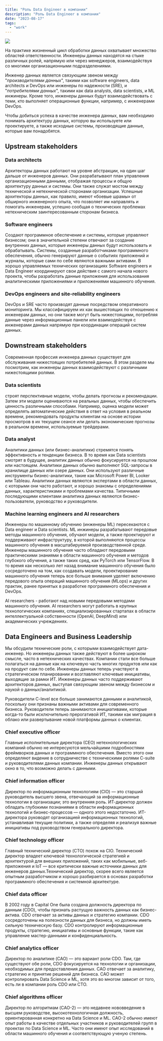 ```yaml
---
title: "Роль Data Engineer в компании"
description: "Роль Data Engineer в компании"
date: "2023-08-17"
tags:
  - "work"
---
```



![](/blog/blog-post-4/images/de.png)

На практике жизненный цикл обработки данных охватывает множество областей ответственности. Инженеры данных находятся на стыке различных ролей, напрямую или через менеджеров, взаимодействуя со многими организационными подразделениями.

Инженер данных является связующим звеном между "*производителями данных*", такими как software engineers, data architects и DevOps или инженеры по надежности (SRE), и "*потребителями данных*", такими как data analysts, data scientists, и ML инжинеры. Кроме того, инженеры данных будут взаимодействовать с теми, кто выполняет операционные функции, например, с инженерами DevOps.

Чтобы добиться успеха в качестве инженера данных, вам необходимо понимать архитектуру данных, которую вы используете или проектируете, а также исходные системы, производящие данные, которые вам понадобятся.

## Upstream stakeholders

### Data architects

Архитекторы данных работают на уровне абстракции, на один шаг дальше от инженеров данных. Они разрабатывают план управления организационными данными, отображая процессы и общую архитектуру данных и системы. Они также служат мостом между технической и нетехнической сторонами организации. Успешные архитекторы данных, как правило, имеют «боевые шрамы» от обширного инженерного опыта, что позволяет им направлять и помогать инженерам, успешно сообщая о технических проблемах нетехническим заинтересованным сторонам бизнеса.

### Software engineers

Создают программное обеспечение и системы, которые управляют бизнесом; они в значительной степени отвечают за создание внутренних данных, которые инженеры данных будут использовать и обрабатывать. Системы, созданные разработчиками программного обеспечения, обычно генерируют данные о событиях приложений и журналы, которые сами по себе являются важными активами.  В хорошо управляемых технических организациях Software engineers и Data Engineer координируют свои действия с самого начала нового проекта, чтобы разработать данные приложения для использования аналитическими приложениями и приложениями машинного обучения.

### DevOps engineers and site-reliability engineers

DevOps и SRE часто производят данные посредством оперативного мониторинга. Мы классифицируем их как вышестоящих по отношению к инженерам данных, но они также могут быть нижестоящими, потребляя данные через информационные панели или взаимодействуя с инженерами данных напрямую при координации операций систем данных.

## Downstream stakeholders

Современная профессия инженера данных существует для обслуживания нижестоящих потребителей данных. В этом разделе мы посмотрим, как инженеры данных взаимодействуют с различными нижестоящими ролями.

### Data scientists

строят перспективные модели, чтобы делать прогнозы и рекомендации. Затем эти модели оцениваются на реальных данных, чтобы обеспечить ценность различными способами. Например, оценка модели может определять автоматические действия в ответ на условия в реальном времени, рекомендовать продукты клиентам на основе истории просмотров в их текущем сеансе или делать экономические прогнозы в реальном времени, используемые трейдерами.

### Data analyst

Аналитики данных (или бизнес-аналитики) стремятся понять эффективность и тенденции бизнеса. В то время как Data scientists смотрят в будущее, аналитик данных обычно фокусируется на прошлом или настоящем. Аналитики данных обычно выполняют SQL-запросы в хранилище данных или озере данных. Они используют различные инструменты бизнес-аналитики, такие как Microsoft Power BI, Looker или Tableau. Аналитики данных являются экспертами в области данных, с которыми они часто работают, и хорошо знакомы с определениями данных, характеристиками и проблемами качества. Типичными последующими клиентами аналитика данных являются бизнес-пользователи, руководство и руководители.

### Machine learning engineers and AI researchers

Инженеры по машинному обучению (инженеры ML) пересекаются с Data engineer и Data scientists. ML инжинеры  разрабатывают передовые методы машинного обучения, обучают модели, а также проектируют и поддерживают инфраструктуру, в которой выполняются процессы машинного обучения в масштабируемой производственной среде. Инженеры машинного обучения часто обладают передовыми практическими знаниями в области машинного обучения и методов глубокого обучения, а также таких сред, как PyTorch или TensorFlow. В то время как несколько лет назад внимание машинного обучения было сосредоточено на том, как создавать модели, проектирование машинного обучения теперь все больше внимания уделяет включению передового опыта операций машинного обучения (MLops) и других практик, ранее принятых в разработке программного обеспечения и DevOps.

AI researchers - работают над новыми передовыми методами машинного обучения. AI researchers могут работать в крупных технологических компаниях, специализированных стартапах в области интеллектуальной собственности (OpenAI, DeepMind) или академических учреждениях.

## Data Engineers and Business Leadership

Мы обсудили технические роли, с которыми взаимодействует дата-инженер. Но инженеры данных также действуют в более широком смысле, часто в нетехнических качествах. Компании стали все больше полагаться на данные как на ключевую часть многих продуктов или как на продукт сам по себе. Инженеры данных теперь участвуют в стратегическом планировании и возглавляют ключевые инициативы, выходящие за рамки ИТ. Инженеры данных часто поддерживают архитекторов данных, выступая связующим звеном между бизнесом и наукой о данных/аналитикой.

Руководители C-level все больше занимаются данными и аналитикой, поскольку они признаны важными активами для современного бизнеса. Руководители теперь занимаются инициативами, которые когда-то были исключительно прерогативой ИТ, такими как миграция в облако или развертывание новой платформы данных о клиентах.

### Chief executive officer

Главные исполнительные директора (СЕО) нетехнологических компаний обычно не интересуются мельчайшими подробностями фреймворков данных и программного обеспечения. Вместо этого они определяют видение в сотрудничестве с техническими ролями C-suite и руководителями данных компании. Инженеры данных открывают окно в то, что возможно делать с данными.

### Chief information officer

Директор по информационным технологиям (CIO) — это старший руководитель высшего звена, отвечающий за информационные технологии в организации; это внутренняя роль. ИТ-директор должен обладать глубокими познаниями в области информационных технологий и бизнес-процессов — одного этого недостаточно. ИТ-директора руководят организацией информационных технологий, устанавливая текущие политики, а также определяя и реализуя важные инициативы под руководством генерального директора.

### Chief technology officer

Главный технический директор (CTO) похож на CIO. Технический директор владеет ключевой технологической стратегией и архитектурой для внешних приложений, таких как мобильные, веб-приложения и IoT — все критически важные источники данных для инженеров данных.Технический директор, скорее всего является опытным разработчиком и хорошо разбирается в основах разработки программного обеспечения и системной архитектуре.

### Chief data officer

В 2002 году в Capital One была создана должность директора по данным (CDO), чтобы признать растущую важность данных как бизнес-актива. CDO отвечает за активы данных и стратегию компании. CDO сосредоточены на полезности данных для бизнеса, но должны иметь сильную техническую базу. CDO контролируют информационные продукты, стратегию, инициативы и основные функции, такие как управление мастер-данными и конфиденциальность.

### Chief analytics officer

Директор по аналитике (CAO) — это вариант роли CDO. Там, где существуют обе роли, CDO фокусируется на технологии и организации, необходимых для предоставления данных. CAO отвечает за аналитику, стратегию и принятие решений для бизнеса. CAO может контролировать Data Science и ML, хотя это во многом зависит от того, есть ли в компании роль CDO или CTO.

### Chief algorithms officer

Директор по алгоритмам (CAO-2) — это недавнее нововведение в высшем руководстве, высокотехнологичная должность, ориентированная конкретно на Data Science и ML. CAO-2 обычно имеют опыт работы в качестве отдельных участников и руководителей групп в проектах по Data Science и ML. Часто они имеют опыт исследований в области машинного обучения и соответствующую ученую степень.
